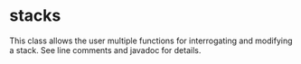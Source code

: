 stacks
======
This class allows the user multiple functions for interrogating and modifying a stack. See line comments and javadoc for details.
